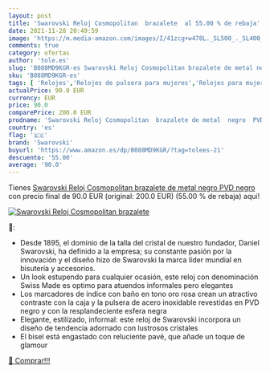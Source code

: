 ```yaml
---
layout: post
title: 'Swarovski Reloj Cosmopolitan  brazalete  al 55.00 % de rebaja'
date: 2021-11-28 20:49:59
image: 'https://m.media-amazon.com/images/I/41zcg+w478L._SL500_._SL400_.jpg'
comments: true
category: ofertas
author: 'tole.es'
slug: 'B088MD9KGR-es Swarovski Reloj Cosmopolitan brazalete de metal negro PVD...'
sku: 'B088MD9KGR-es'
tags: [ 'Relojes','Relojes de pulsera para mujeres','Relojes para mujer','swarovski', ]
actualPrice: 90.0 EUR
currency: EUR
price: 90.0
comparePrice: 200.0 EUR
prodname: 'Swarovski Reloj Cosmopolitan  brazalete de metal  negro  PVD negro'
country: 'es'
flag: '🇪🇸'
brand: 'Swarovski'
buyurl: 'https://www.amazon.es/dp/B088MD9KGR/?tag=tolees-21'
descuento: '55.00'
average: '90.0'
---
```


Tienes [Swarovski Reloj Cosmopolitan  brazalete de metal  negro  PVD negro](https://www.amazon.es/dp/B088MD9KGR/?tag=tolees-21) con precio final de  90.0 EUR (original: 200.0 EUR) (55.00 %  de rebaja) aqui!

[![Swarovski Reloj Cosmopolitan  brazalete ](https://m.media-amazon.com/images/I/41zcg+w478L._SL500_._SL400_.jpg)](https://www.amazon.es/dp/B088MD9KGR/?tag=tolees-21)

🔎:

- Desde 1895, el dominio de la talla del cristal de nuestro fundador, Daniel Swarovski, ha definido a la empresa; su constante pasión por la innovación y el diseño hizo de Swarovski la marca líder mundial en bisutería y accesorios.
- Un look estupendo para cualquier ocasión, este reloj con denominación Swiss Made es optimo para atuendos informales pero elegantes
- Los marcadores de índice con baño en tono oro rosa crean un atractivo contraste con la caja y la pulsera de acero inoxidable revestidas en PVD negro y con la resplandeciente esfera negra
- Elegante, estilizado, informal: este reloj de Swarovski incorpora un diseño de tendencia adornado con lustrosos cristales
- El bisel está engastado con reluciente pavé, que añade un toque de glamour

[🛒 Comprar!!!](https://www.amazon.es/dp/B088MD9KGR/?tag=tolees-21)

